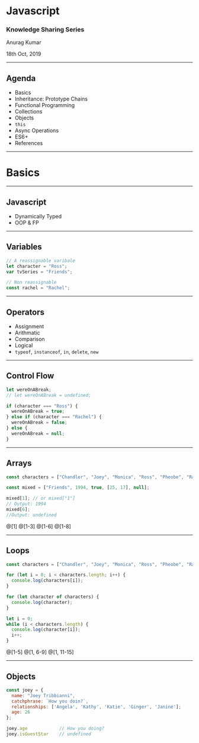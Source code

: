 # Javascript

### Knowledge Sharing Series

Anurag Kumar

18th Oct, 2019

---

## Agenda

- Basics
- Inheritance: Prototype Chains
- Functional Programming
- Collections
- Objects
- `this`
- Async Operations
- ES6+
- References

---

# Basics

---

## Javascript

- Dynamically Typed
- OOP & FP

---

## Variables

```js
// A reassignable varibale
let character = "Ross";
var tvSeries = "Friends";

// Non reassignable
const rachel = "Rachel";
```

---

## Operators

- Assignment
- Arithmatic
- Comparison
- Logical
- `typeof`, `instanceof`, `in`, `delete`, `new`

---

## Control Flow

```js
let wereOnABreak;
// let wereOnABreak = undefined;

if (character === "Ross") {
  wereOnABreak = true;
} else if (character === "Rachel") {
  wereOnABreak = false;
} else {
  wereOnABreak = null;
}
```

---

## Arrays

```js
const characters = ["Chandler", "Joey", "Monica", "Ross", "Pheobe", "Rachel"];

const mixed = ["Friends", 1994, true, [25, 17], null];

mixed[1]; // or mixed["1"]
// Output: 1994
mixed[6];
//Output: undefined
```

@[1]
@[1-3]
@[1-6]
@[1-8]

---

## Loops

```js
const characters = ["Chandler", "Joey", "Monica", "Ross", "Pheobe", "Rachel"];

for (let i = 0; i < characters.length; i++) {
  console.log(characters[i]);
}

for (let character of characters) {
  console.log(character);
}

let i = 0;
while (i < characters.length) {
  console.log(character[i]);
  i++;
}
```

@[1-5]
@[1, 6-9]
@[1, 11-15]

---

## Objects

```js
const joey = {
  name: "Joey Tribbianni",
  catchphrase: `How you doin?`,
  relationships: ['Angela', 'Kathy', 'Katie', 'Ginger', 'Janine'];
  age: 26
};

joey.age            // How you doing?
joey.isGuestStar    // undefined
```
